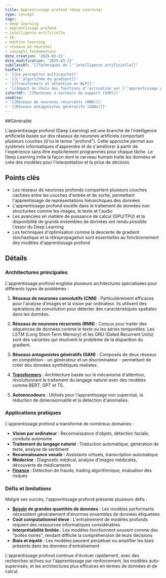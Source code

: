 ```yaml
---
title: Apprentissage profond (Deep Learning)
type: concept
tags:
- deep learning
- apprentissage profond
- intelligence artificielle
- IA
- machine learning
- réseaux de neurones
- concepts fondamentaux
date_creation: '2025-03-21'
date_modification: '2025-03-21'
subClassOf: '[[Techniques de l''intelligence artificielle]]'
hasPart:
- '[[Le perceptron multicouche]]'
- '[[L''algorithme du gradient]]'
- '[[Transformers et attention en NLP]]'
- '[[Impact du choix des fonctions d''activation sur l''apprentissage profond]]'
isPartOf: '[[Machines à vecteurs de support (SVM)]]'
seeAlso:
- '[[Réseaux de neurones récurrents (RNN)]]'
- '[[Réseaux antagonistes génératifs (GANs)]]'
---
```

##Généralité

L'apprentissage profond (Deep Learning) est une branche de l'intelligence artificielle basée sur des réseaux de neurones artificiels comportant plusieurs couches (d'où le terme "profond"). Cette approche permet aux systèmes informatiques d'apprendre et de s'améliorer à partir de l'expérience sans être explicitement programmés pour chaque tâche. Le Deep Learning imite la façon dont le cerveau humain traite les données et crée des modèles pour l'interprétation et la prise de décision.

## Points clés

- Les réseaux de neurones profonds comportent plusieurs couches cachées entre les couches d'entrée et de sortie, permettant l'apprentissage de représentations hiérarchiques des données
- L'apprentissage profond excelle dans le traitement de données non structurées comme les images, le texte et l'audio
- Les avancées en matière de puissance de calcul (GPU/TPU) et la disponibilité de grands ensembles de données ont rendu possible l'essor du Deep Learning
- Les techniques d'optimisation comme la descente de gradient stochastique et la rétropropagation sont essentielles au fonctionnement des modèles d'apprentissage profond

## Détails

### Architectures principales

L'apprentissage profond englobe plusieurs architectures spécialisées pour différents types de problèmes :

1. **Réseaux de neurones convolutifs (CNN)** : Particulièrement efficaces pour l'analyse d'images et la vision par ordinateur. Ils utilisent des opérations de convolution pour détecter des caractéristiques spatiales dans les données.

2. **Réseaux de neurones récurrents (RNN)** : Conçus pour traiter des séquences de données comme le texte ou les séries temporelles. Les LSTM (Long Short-Term Memory) et les GRU (Gated Recurrent Units) sont des variantes qui résolvent le problème de la disparition du gradient.

3. **Réseaux antagonistes génératifs (GAN)** : Composés de deux réseaux en compétition - un générateur et un discriminateur - permettant de créer des données synthétiques réalistes.

4. **[Transformers](https://fr.wikipedia.org/wiki/Transformers)** : Architecture basée sur le mécanisme d'attention, révolutionnant le traitement du langage naturel avec des modèles comme BERT, GPT et T5.

5. **Autoencodeurs** : Utilisés pour l'apprentissage non supervisé, la réduction de dimensionnalité et la détection d'anomalies.

### Applications pratiques

L'apprentissage profond a transformé de nombreux domaines :

- **Vision par ordinateur** : Reconnaissance d'objets, détection faciale, conduite autonome
- **Traitement du langage naturel** : Traduction automatique, génération de texte, analyse de sentiment
- **Reconnaissance vocale** : Assistants virtuels, transcription automatique
- **Médecine** : Diagnostic médical, analyse d'images médicales, découverte de médicaments
- **[Finance](https://fr.wikipedia.org/wiki/Finance)** : Détection de fraude, trading algorithmique, évaluation des risques

### Défis et limitations

Malgré ses succès, l'apprentissage profond présente plusieurs défis :

- **[Besoin](https://fr.wikipedia.org/wiki/Besoin) de grandes quantités de données** : Les modèles performants nécessitent généralement d'énormes ensembles de données étiquetées
- **Coût computationnel élevé** : L'entraînement de modèles profonds requiert des ressources informatiques considérables
- **Interprétabilité limitée** : Les modèles fonctionnent souvent comme des "boîtes noires", rendant difficile la compréhension de leurs décisions
- **Biais et équité** : Les modèles peuvent perpétuer ou amplifier les biais présents dans les données d'entraînement

L'apprentissage profond continue d'évoluer rapidement, avec des recherches actives sur l'apprentissage par renforcement, les modèles auto-supervisés, et les architectures plus efficaces en termes de données et de calcul.